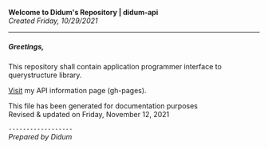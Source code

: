 **Welcome to Didum's Repository | didum-api**<br/>
*Created Friday, 10/29/2021*

---

##### Greetings,

This repository shall contain application programmer interface to querystructure library.

[Visit](https://isdidum.github.io/didum-api/) my API information page (gh-pages).

This file has been generated for documentation purposes<br/>
Revised & updated on Friday, November 12, 2021

`------------------`<br/>
*Prepared by Didum*
